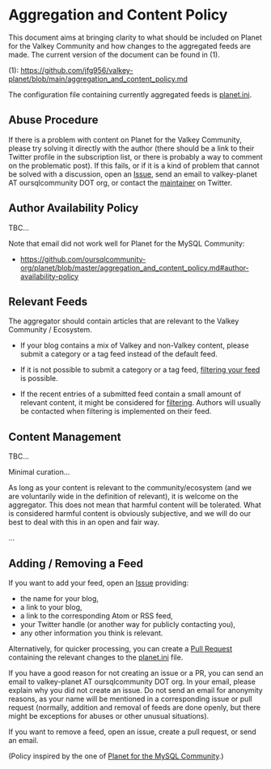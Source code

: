 
<!-- 6789 123456789 123456789 123456789 123456789 123456789 123456789 123456789 -->

# Aggregation and Content Policy

This document aims at bringing clarity to what should be included on Planet for
the Valkey Community and how changes to the aggregated feeds are made.  The current
version of the document can be found in (1).

(1): https://github.com/jfg956/valkey-planet/blob/main/aggregation_and_content_policy.md

The configuration file containing currently aggregated feeds is
[planet.ini](https://github.com/jfg956/valkey-planet/blob/main/planet.ini).


<!-- 6789 123456789 123456789 123456789 123456789 123456789 123456789 123456789 -->

## Abuse Procedure

If there is a problem with content on Planet for the Valkey Community, please try
solving it directly with the author (there should be a link to their Twitter
profile in the subscription list, or there is probably a way to comment on the
problematic post).  If this fails, or if it is a kind of problem that cannot
be solved with a discussion, open an
[Issue](https://github.com/jfg956/valkey-planet/issues),
send an email to valkey-planet AT oursqlcommunity DOT org, or contact the
[maintainer](https://twitter.com/jfg956) on Twitter.


<!-- 6789 123456789 123456789 123456789 123456789 123456789 123456789 123456789 -->

## Author Availability Policy

TBC...

Note that email did not work well for Planet for the MySQL Community:
- https://github.com/oursqlcommunity-org/planet/blob/master/aggregation_and_content_policy.md#author-availability-policy


<!-- 6789 123456789 123456789 123456789 123456789 123456789 123456789 123456789 -->

## Relevant Feeds

The aggregator should contain articles that are relevant to the Valkey Community
/ Ecosystem.

- If your blog contains a mix of Valkey and non-Valkey content, please submit a
category or a tag feed instead of the default feed.

- If it is not possible to submit a category or a tag feed,
[filtering your feed](https://github.com/jfg956/valkey-planet/blob/main/feed_filtering.md)
is possible.

- If the recent entries of a submitted feed contain a small amount of relevant
content, it might be considered for
[filtering](https://github.com/jfg956/valkey-planet/blob/main/feed_filtering.md).
Authors will usually be contacted when filtering is implemented on their feed.


<!-- 6789 123456789 123456789 123456789 123456789 123456789 123456789 123456789 -->

## Content Management

TBC...

Minimal curation...

As long as your content is relevant to the community/ecosystem
(and we are voluntarily wide in the definition of relevant), it is welcome on
the aggregator.  This does not mean that harmful content will be tolerated.
What is considered harmful content is obviously subjective, and we will do our
best to deal with this in an open and fair way.

...


<!-- 6789 123456789 123456789 123456789 123456789 123456789 123456789 123456789 -->

## Adding / Removing a Feed

If you want to add your feed, open an
[Issue](https://github.com/jfg956/valkey-planet/issues)
providing:

* the name for your blog,
* a link to your blog,
* a link to the corresponding Atom or RSS feed,
* your Twitter handle (or another way for publicly contacting you),
* any other information you think is relevant.

Alternatively, for quicker processing, you can create a
[Pull Request](https://github.com/jfg956/valkey-planet/pulls)
containing the relevant changes to the
[planet.ini](https://github.com/jfg956/valkey-planet/blob/main/planet.ini)
file.

<!-- 6789 123456789 123456789 123456789 123456789 123456789 123456789 123456789 -->

If you have a good reason for not creating an issue or a PR, you can send an email
to valkey-planet AT oursqlcommunity DOT org.  In your email, please explain why you
did not create an issue.  Do not send an email for anonymity reasons, as your name
will be mentioned in a corresponding issue or pull request (normally, addition
and removal of feeds are done openly, but there might be exceptions for abuses
or other unusual situations).

If you want to remove a feed, open an issue, create a pull request, or send an
email.

(Policy inspired by the one of
[Planet for the MySQL Community](https://github.com/oursqlcommunity-org/planet/blob/7d208aea5757aeb38fe1c4c0a287f9c5544d7a8b/aggregation_and_content_policy.md).)


<!-- EOF -->
